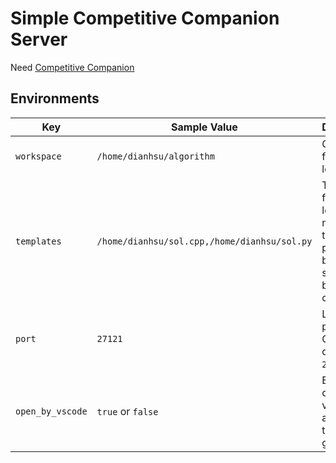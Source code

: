# Simple Competitive Companion Server

Need [Competitive Companion](https://github.com/jmerle/competitive-companion)

## Environments

| Key              | Sample Value                                 | Description                                                              |
| ---------------- | -------------------------------------------- | ------------------------------------------------------------------------ |
| `workspace`      | `/home/dianhsu/algorithm`                    | Generate file location.                                                  |
| `templates`      | `/home/dianhsu/sol.cpp,/home/dianhsu/sol.py` | Template file location, multiple templates path should be seperated by a comma. |
| `port`           | `27121`                                      | Listening port of CCS, default is `27121`.                                  |
| `open_by_vscode` | `true` or `false`                            | Enable open vscode after templates generated.                                      |
